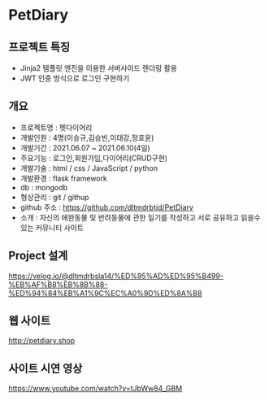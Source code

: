 # PetDiary

## 프로젝트 특징
- Jinja2 템플릿 엔진을 이용한 서버사이드 렌더링 활용
- JWT 인증 방식으로 로그인 구현하기

## 개요
- 프로젝트명 : 펫다이어리
- 개발인원 : 4명(이승규,김승빈,이태강,정효윤)
- 개발기간 : 2021.06.07 ~ 2021.06.10(4일)
- 주요기능 : 로그인,회원가입,다이어리(CRUD구현)
- 개발기술 : html / css / JavaScript / python
- 개발환경 : flask framework
- db : mongodb
- 형상관리 : git / githup
- github 주소 : https://github.com/dltmdrbtjd/PetDiary
- 소개 : 자신의 애완동물 및 반려동물에 관한 일기를 작성하고 서로 공유하고 읽을수있는 커뮤니티 사이트

## Project 설계
https://velog.io/@dltmdrbsla14/%ED%95%AD%ED%95%B499-%EB%AF%B8%EB%8B%88-%ED%94%84%EB%A1%9C%EC%A0%9D%ED%8A%B8

## 웹 사이트
http://petdiary.shop

## 사이트 시연 영상
https://www.youtube.com/watch?v=tJbWw84_GBM
